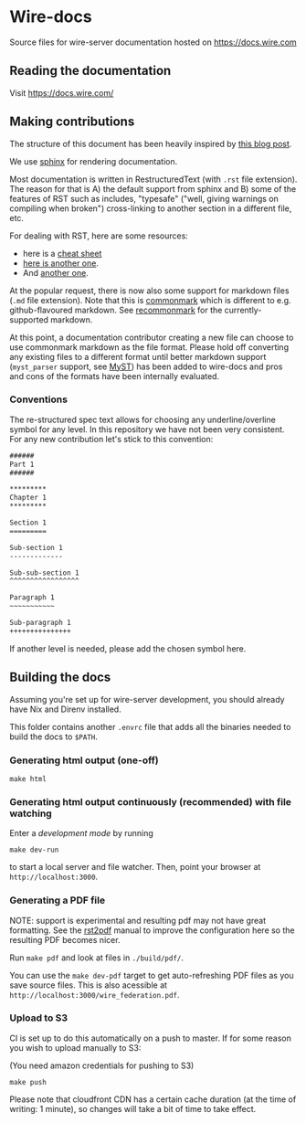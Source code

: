 # Wire-docs

Source files for wire-server documentation hosted on https://docs.wire.com

## Reading the documentation

Visit https://docs.wire.com/

## Making contributions

The structure of this document has been heavily inspired by [this blog
post](https://www.divio.com/blog/documentation/).

We use [sphinx](https://www.sphinx-doc.org/) for rendering documentation.

Most documentation is written in RestructuredText (with `.rst` file extension).
The reason for that is A) the default support from sphinx and B) some of the
features of RST such as includes, "typesafe" ("well, giving warnings on
compiling when broken") cross-linking to another section in a different file,
etc.

For dealing with RST, here are some resources:

* here is a [cheat sheet](https://docutils.sourceforge.io/docs/user/rst/quickref.html)
* [here is another one](https://docutils.sourceforge.io/docs/user/rst/cheatsheet.html).
* And [another one](https://sublime-and-sphinx-guide.readthedocs.io/en/latest/references.html).

At the popular request, there is now also some support for markdown files (`.md` file
extension). Note that this is [commonmark](https://spec.commonmark.org/0.30/) which is
different to e.g.  github-flavoured markdown. See
[recommonmark](https://recommonmark.readthedocs.io/en/latest/) for the
currently-supported markdown.

At this point, a documentation contributor creating a new file can choose to use
commonmark markdown as the file format. Please hold off converting any existing files to
a different format until better markdown support (`myst_parser` support, see
[MyST](https://myst-parser.readthedocs.io/en/latest/)) has been added to wire-docs and
pros and cons of the formats have been internally evaluated.

### Conventions

The re-structured spec text allows for choosing any underline/overline symbol
for any level. In this repository we have not been very consistent. For any new
contribution let's stick to this convention:

```rst
######
Part 1
######

*********
Chapter 1
*********

Section 1
=========

Sub-section 1
-------------

Sub-sub-section 1
^^^^^^^^^^^^^^^^^

Paragraph 1
~~~~~~~~~~~

Sub-paragraph 1
+++++++++++++++
```

If another level is needed, please add the chosen symbol here.

## Building the docs

Assuming you're set up for wire-server development, you should already have Nix
and Direnv installed.

This folder contains another `.envrc` file that adds all the binaries needed to
build the docs to `$PATH`.

### Generating html output (one-off)

```
make html
```

### Generating html output continuously (recommended) with file watching

Enter a *development mode* by running

```
make dev-run
```

to start a local server and file watcher. Then, point your browser at `http://localhost:3000`.

### Generating a PDF file

NOTE: support is experimental and resulting pdf may not have great formatting. See the [rst2pdf](https://rst2pdf.org/static/manual.pdf) manual to improve the configuration here so the resulting PDF becomes nicer.

Run `make pdf` and look at files in `./build/pdf/`.

You can use the `make dev-pdf` target to get auto-refreshing PDF files as you save source files. This is also acessible at `http://localhost:3000/wire_federation.pdf`.

### Upload to S3

CI is set up to do this automatically on a push to master. If for some reason you wish to upload manually to S3:

(You need amazon credentials for pushing to S3)

```
make push
```

Please note that cloudfront CDN has a certain cache duration (at the time of writing: 1 minute), so changes will take a bit of time to take effect.

